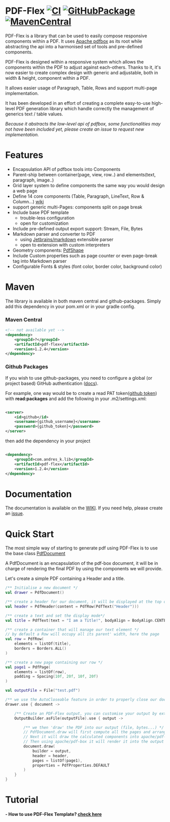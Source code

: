 PDF-Flex [![CI](https://github.com/Draym/PDF-Flex/actions/workflows/ci-workflow.yml/badge.svg)](https://github.com/Draym/PDF-Flex/actions/workflows/ci-workflow.yml) [![GitHubPackage](https://github.com/Draym/PDF-Flex/actions/workflows/deploy-github-workflow.yml/badge.svg)](https://github.com/Draym/PDF-Flex/actions/workflows/deploy-github-workflow.yml) [![MavenCentral](https://github.com/Draym/PDF-Flex/actions/workflows/deploy-maven-workflow.yml/badge.svg)](https://github.com/Draym/PDF-Flex/actions/workflows/deploy-maven-workflow.yml)
=======

PDF-Flex is a library that can be used to easily compose responsive components within a PDF. It uses [Apache pdfbox](https://github.com/apache/pdfbox) as its root while abstracting
the api into a harmonised set of tools and pre-defined components.

PDF-Flex is designed within a responsive system which allows the components within the PDF to adjust against each-others. Thanks to it, it's now easier to create complex design
with generic and adjustable, both in width & height, component within a PDF.

It allows easier usage of Paragraph, Table, Rows and support multi-page implementation.

It has been developed in an effort of creating a complete easy-to-use high-level PDF generation library which handle correctly the management of generics text / table values.

*Because it abstracts the low-level api of pdfbox, some functionalities may not have been included yet, please create an issue to request new implementation.*

# Features

- Encapsulation API of pdfbox tools into Components
- Parent-ship between container(page, view, row..) and elements(text, paragraph, image..)
- Grid layer system to define components the same way you would design a web page
- Define 14 core components (Table, Paragraph, LineText, Row & Column...) [wiki](https://github.com/Draym/pdf-flex/wiki/Core-Components)
- support generic multi-Pages: components split on page break
- Include base PDF template
    - trouble-less configuration
    - open for customization
- Include pre-defined output export support: Stream, File, Bytes
- Markdown parser and converter to PDF
    - using [Jetbrains/markdown](https://github.com/JetBrains/markdown) extensible parser
    - open to extension with custom interpreters
- Geometry components: [PdfShape](https://github.com/Draym/pdf-flex/wiki/Core-Components#pdfshape)
- Include Custom properties such as page counter or even page-break tag into Markdown parser
- Configurable Fonts & styles (font color, border color, background color)

# Maven

The library is available in both maven central and github-packages. Simply add this dependency in your pom.xml or in your gradle config.

### Maven Central

```xml
<!-- not available yet -->
<dependency>
    <groupId>?</groupId>
    <artifactId>pdf-flex</artifactId>
    <version>1.2.4</version>
</dependency>
```

### Github Packages

If you wish to use github-packages, you need to configure a global (or project based) GitHub
authentication ([docs](https://docs.github.com/en/packages/learn-github-packages/installing-a-package)).

For example, one way would be to create a read PAT token([github token](https://github.com/settings/tokens)) with **read:packages** and add the following in your .m2/settings.xml:

```xml

<server>
    <id>github</id>
    <username>{github_username}</username>
    <password>{github_token}</password>
</server>
```

then add the dependency in your project

```xml

<dependency>
    <groupId>com.andres_k.lib</groupId>
    <artifactId>pdf-flex</artifactId>
    <version>1.2.4</version>
</dependency>
```

# Documentation

The documentation is available on the [WIKI](https://github.com/Draym/pdf-flex/wiki). If you need help, please create an [issue](https://github.com/Draym/pdf-flex/issues).

# Quick Start

The most simple way of starting to generate pdf using PDF-Flex is to use the base class [PdfDocument](https://github.com/Draym/PDF-Flex/wiki/Base-Containers#pdfdocument)

A PdfDocument is an encapsulation of the pdf-box document, it will be in charge of rendering the final PDF by using the components we will provide.

Let's create a simple PDF containing a Header and a title.

```kotlin
/** Initialise a new document */
val drawer = PdfDocument()
```

```kotlin
/** create a header for our document, it will be displayed at the top of each pages */
val header = PdfHeader(content = PdfRow(PdfText("Header")))

/** create a text and set the display mode*/
val title = PdfText(text = "I am a Title!", bodyAlign = BodyAlign.CENTER_CENTER)

/** create a container that will manage our text element */
// by default a Row will occupy all its parent' width, here the page
val row = PdfRow(
    elements = listOf(title),
    borders = Borders.ALL()
)

/** create a new page containing our row */
val page1 = PdfPage(
    elements = listOf(row),
    padding = Spacing(10f, 20f, 10f, 20f)
)
```

```kotlin
val outputFile = File("test.pdf")

/** we use the AutoCloseable feature in order to properly close our document */
drawer.use { document ->

    /** Create an PDF-Flex output, you can customise your output by extending OutputBuilder */
    OutputBuilder.asFile(outputFile).use { output ->

        /** we then 'draw' the PDF into our output (file, bytes...) */
        // PdfDocument.draw will first compute all the pages and arrange the size and position of the components
        // Next it will draw the calculated components into apache/pdf-box in-memory document using text and lines
        // Then using apache/pdf-box it will render it into the output you provide
        document.draw(
            builder = output,
            header = header,
            pages = listOf(page1),
            properties = PdfProperties.DEFAULT
        )
    }
}
```

# Tutorial

#### - How to use PDF-Flex Template? [check here](https://github.com/Draym/PDF-Flex/wiki/TUTO:-use-Template)
